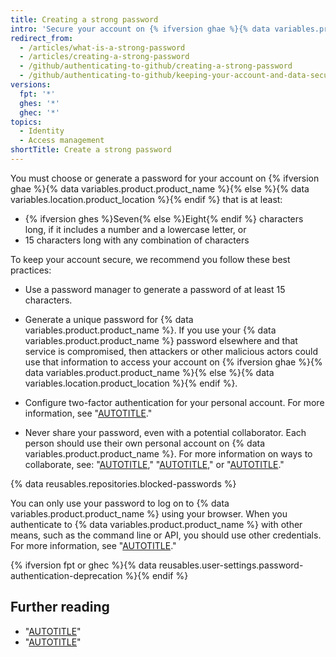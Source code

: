 ```yaml
---
title: Creating a strong password
intro: 'Secure your account on {% ifversion ghae %}{% data variables.product.product_name %}{% else %}{% data variables.location.product_location %}{% endif %} with a strong and unique password using a password manager.'
redirect_from:
  - /articles/what-is-a-strong-password
  - /articles/creating-a-strong-password
  - /github/authenticating-to-github/creating-a-strong-password
  - /github/authenticating-to-github/keeping-your-account-and-data-secure/creating-a-strong-password
versions:
  fpt: '*'
  ghes: '*'
  ghec: '*'
topics:
  - Identity
  - Access management
shortTitle: Create a strong password
---
```

You must choose or generate a password for your account on {% ifversion ghae %}{% data variables.product.product_name %}{% else %}{% data variables.location.product_location %}{% endif %} that is at least:
- {% ifversion ghes %}Seven{% else %}Eight{% endif %} characters long, if it includes a number and a lowercase letter, or
- 15 characters long with any combination of characters

To keep your account secure, we recommend you follow these best practices:
- Use a password manager to generate a password of at least 15 characters.
- Generate a unique password for {% data variables.product.product_name %}. If you use your {% data variables.product.product_name %} password elsewhere and that service is compromised, then attackers or other malicious actors could use that information to access your account on {% ifversion ghae %}{% data variables.product.product_name %}{% else %}{% data variables.location.product_location %}{% endif %}.

- Configure two-factor authentication for your personal account. For more information, see "[AUTOTITLE](/authentication/securing-your-account-with-two-factor-authentication-2fa/about-two-factor-authentication)."
- Never share your password, even with a potential collaborator. Each person should use their own personal account on {% data variables.product.product_name %}. For more information on ways to collaborate, see: "[AUTOTITLE](/account-and-profile/setting-up-and-managing-your-personal-account-on-github/managing-access-to-your-personal-repositories/inviting-collaborators-to-a-personal-repository)," "[AUTOTITLE](/pull-requests/collaborating-with-pull-requests/getting-started/about-collaborative-development-models)," or "[AUTOTITLE](/organizations/collaborating-with-groups-in-organizations)."

{% data reusables.repositories.blocked-passwords %}

You can only use your password to log on to {% data variables.product.product_name %} using your browser. When you authenticate to {% data variables.product.product_name %} with other means, such as the command line or API, you should use other credentials. For more information, see "[AUTOTITLE](/authentication/keeping-your-account-and-data-secure/about-authentication-to-github)."

{% ifversion fpt or ghec %}{% data reusables.user-settings.password-authentication-deprecation %}{% endif %}

## Further reading

- "[AUTOTITLE](/get-started/getting-started-with-git/caching-your-github-credentials-in-git)"
- "[AUTOTITLE](/authentication/keeping-your-account-and-data-secure)"
